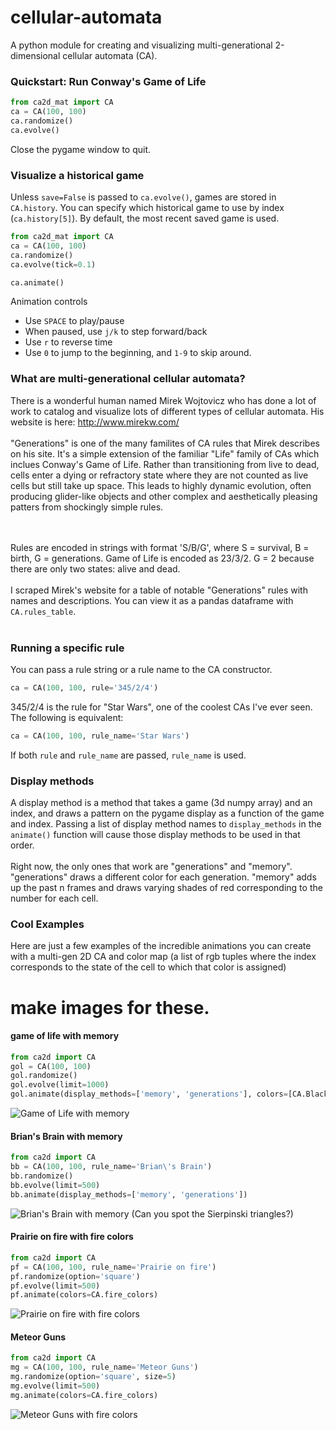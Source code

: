 # cellular-automata
A python module for creating and visualizing multi-generational 2-dimensional cellular automata (CA).

### Quickstart: Run Conway's Game of Life

```python
from ca2d_mat import CA 
ca = CA(100, 100)
ca.randomize()
ca.evolve()
```
Close the pygame window to quit.

### Visualize a historical game

Unless `save=False` is passed to `ca.evolve()`, games are stored in `CA.history`.
You can specify which historical game to use by index (`ca.history[5]`).
By default, the most recent saved game is used.

```python
from ca2d_mat import CA 
ca = CA(100, 100)
ca.randomize()
ca.evolve(tick=0.1)

ca.animate()

```
Animation controls
* Use `SPACE` to play/pause
* When paused, use `j/k` to step forward/back
* Use `r` to reverse time
* Use `0` to jump to the beginning, and `1-9` to skip around.

### What are multi-generational cellular automata?

There is a wonderful human named Mirek Wojtovicz who has done a lot of work to catalog and visualize lots of different types of cellular automata. His website is here: http://www.mirekw.com/
<br><br>
"Generations" is one of the many familites of CA rules that Mirek describes on his site. It's a simple extension of the familiar "Life" family of CAs which inclues Conway's Game of Life. Rather than transitioning from live to dead, cells enter a dying or refractory state where they are not counted as live cells but still take up space. This leads to highly dynamic evolution, often producing glider-like objects and other complex and aesthetically pleasing patters from shockingly simple rules.

<br><br>
Rules are encoded in strings with format 'S/B/G', where S = survival, B = birth, G = generations.
Game of Life is encoded as 23/3/2. G = 2 because there are only two states: alive and dead.
<br><br>
I scraped Mirek's website for a table of notable "Generations" rules with names and descriptions. You can view it as a pandas dataframe with `CA.rules_table`.
<br><br>

### Running a specific rule
You can pass a rule string or a rule name to the CA constructor.
```python
ca = CA(100, 100, rule='345/2/4')
```
345/2/4 is the rule for "Star Wars", one of the coolest CAs I've ever seen. The following is equivalent:
```python
ca = CA(100, 100, rule_name='Star Wars')
```
If both `rule` and `rule_name` are passed, `rule_name` is used.
### Display methods
A display method is a method that takes a game (3d numpy array) and an index, and draws a pattern on the pygame display as a function of the game and index. Passing a list of display method names to `display_methods` in the `animate()` function will cause those display methods to be used in that order.
<br><br>
Right now, the only ones that work are "generations" and "memory". "generations" draws a different color for each generation. "memory" adds up the past n frames and draws varying shades of red corresponding to the number for each cell.

### Cool Examples
Here are just a few examples of the incredible animations you can create with a multi-gen 2D CA and color map (a list of rgb tuples where the index corresponds to the state of the cell to which that color is assigned)

# make images for these.
#### game of life with memory
```python
from ca2d import CA
gol = CA(100, 100)
gol.randomize()
gol.evolve(limit=1000)
gol.animate(display_methods=['memory', 'generations'], colors=[CA.Black, (102, 102, 102)])
```
![Game of Life with memory](/images/img1.png)
#### Brian's Brain with memory
```python
from ca2d import CA
bb = CA(100, 100, rule_name='Brian\'s Brain')
bb.randomize()
bb.evolve(limit=500)
bb.animate(display_methods=['memory', 'generations'])
```
![Brian's Brain with memory](/images/img2.png)
(Can you spot the Sierpinski triangles?)
#### Prairie on fire with fire colors
```python
from ca2d import CA
pf = CA(100, 100, rule_name='Prairie on fire')
pf.randomize(option='square')
pf.evolve(limit=500)
pf.animate(colors=CA.fire_colors)
```
![Prairie on fire with fire colors](/images/img3.png)
#### Meteor Guns
```python
from ca2d import CA
mg = CA(100, 100, rule_name='Meteor Guns')
mg.randomize(option='square', size=5)
mg.evolve(limit=500)
mg.animate(colors=CA.fire_colors)
```
![Meteor Guns with fire colors](/images/img4.png)
